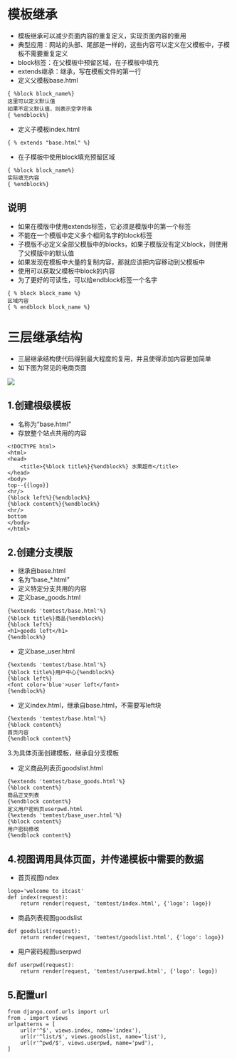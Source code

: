 # 模板继承

- 模板继承可以减少页面内容的重复定义，实现页面内容的重用
- 典型应用：网站的头部、尾部是一样的，这些内容可以定义在父模板中，子模板不需要重复定义
- block标签：在父模板中预留区域，在子模板中填充
- extends继承：继承，写在模板文件的第一行
- 定义父模板base.html


```
{ %block block_name%}
这里可以定义默认值
如果不定义默认值，则表示空字符串
{ %endblock%}

```

- 定义子模板index.html

`{ % extends "base.html" %}`
- 在子模板中使用block填充预留区域


```
{ %block block_name%}
实际填充内容
{ %endblock%}

```

## 说明

- 如果在模版中使用extends标签，它必须是模版中的第一个标签
- 不能在一个模版中定义多个相同名字的block标签
- 子模版不必定义全部父模版中的blocks，如果子模版没有定义block，则使用了父模版中的默认值
- 如果发现在模板中大量的复制内容，那就应该把内容移动到父模板中
- 使用可以获取父模板中block的内容
- 为了更好的可读性，可以给endblock标签一个名字


```
{ % block block_name %}
区域内容
{ % endblock block_name %}

```

# 三层继承结构

- 三层继承结构使代码得到最大程度的复用，并且使得添加内容更加简单
- 如下图为常见的电商页面

![](/assets/page.png)

## 1.创建根级模板

- 名称为“base.html”
- 存放整个站点共用的内容


```
<!DOCTYPE html>
<html>
<head>
    <title>{%block title%}{%endblock%} 水果超市</title>
</head>
<body>
top--{{logo}}
<hr/>
{%block left%}{%endblock%}
{%block content%}{%endblock%}
<hr/>
bottom
</body>
</html>

```

## 2.创建分支模版

- 继承自base.html
- 名为“base_*.html”
- 定义特定分支共用的内容
- 定义base_goods.html



```
{%extends 'temtest/base.html'%}
{%block title%}商品{%endblock%}
{%block left%}
<h1>goods left</h1>
{%endblock%}

```

- 定义base_user.html


```
{%extends 'temtest/base.html'%}
{%block title%}用户中心{%endblock%}
{%block left%}
<font color='blue'>user left</font>
{%endblock%}

```

- 定义index.html，继承自base.html，不需要写left块


```
{%extends 'temtest/base.html'%}
{%block content%}
首页内容
{%endblock content%}

```

3.为具体页面创建模板，继承自分支模板

  - 定义商品列表页goodslist.html
  


```
{%extends 'temtest/base_goods.html'%}
{%block content%}
商品正文列表
{%endblock content%}
定义用户密码页userpwd.html
{%extends 'temtest/base_user.html'%}
{%block content%}
用户密码修改
{%endblock content%}

```

## 4.视图调用具体页面，并传递模板中需要的数据

  - 首页视图index



```
logo='welcome to itcast'
def index(request):
    return render(request, 'temtest/index.html', {'logo': logo})

```

  - 商品列表视图goodslist


```
def goodslist(request):
    return render(request, 'temtest/goodslist.html', {'logo': logo})

```

  - 用户密码视图userpwd



```
def userpwd(request):
    return render(request, 'temtest/userpwd.html', {'logo': logo})

```

## 5.配置url


```
from django.conf.urls import url
from . import views
urlpatterns = [
    url(r'^$', views.index, name='index'),
    url(r'^list/$', views.goodslist, name='list'),
    url(r'^pwd/$', views.userpwd, name='pwd'),
]
```




